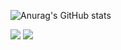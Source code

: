 ![Anurag's GitHub stats](https://github-readme-stats.vercel.app/api?username=jisu-h&show_icons=true&theme=nord)


<img src="https://img.shields.io/badge/Tableau-E97627?style=flat-square&logo=Tableau&logoColor=white"/> <img src="https://img.shields.io/badge/Jupyter-F37626?style=flat-square&logo=Jupyter&logoColor=white"/>
